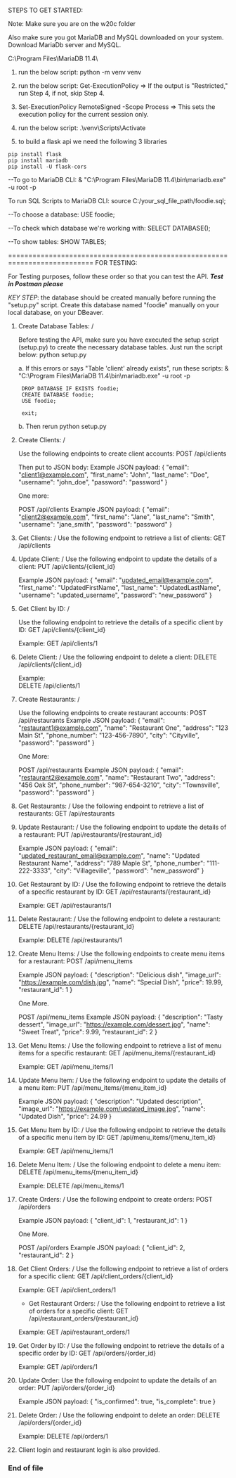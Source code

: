 STEPS TO GET STARTED:

Note: Make sure you are on the w20c folder

Also make sure you got MariaDB and MySQL downloaded on your system.
Download MariaDb server and MySQL.

C:\Program Files\MariaDB 11.4\

1. run the below script:
    python -m venv venv

2. run the below script:
    Get-ExecutionPolicy
    => If the output is "Restricted," run Step 4, if not, skip Step 4.

3. Set-ExecutionPolicy RemoteSigned -Scope Process
    => This sets the execution policy for the current session only.

4. run the below script:
    .\venv\Scripts\Activate

5. to build a flask api we need the following 3 libraries 
```
pip install flask
pip install mariadb
pip install -U flask-cors
```
--To go to MariaDB CLI:
& "C:\Program Files\MariaDB 11.4\bin\mariadb.exe" -u root -p

To run SQL Scripts to MariaDB CLI:
source C:/your_sql_file_path/foodie.sql;

--To choose a database:
USE foodie;

--To check which database we're working with:
SELECT DATABASE();

--To show tables:
SHOW TABLES;

===========================================================================
FOR TESTING:

For Testing purposes, follow these order so that you can test the API. ***Test in Postman please***

*KEY STEP*: the database should be created manually before running the "setup.py" script. Create this database named "foodie" manually on your local database, on your DBeaver.

1. Create Database Tables: /

    Before testing the API, make sure you have executed the setup script (setup.py) to create the necessary database tables. Just run the script below:
        python setup.py

    a. If this errors or says "Table 'client' already exists", run these scripts:
        & "C:\Program Files\MariaDB 11.4\bin\mariadb.exe" -u root -p

        DROP DATABASE IF EXISTS foodie;
        CREATE DATABASE foodie;
        USE foodie;

        exit;

    b. Then rerun python setup.py

2. Create Clients: /

    Use the following endpoints to create client accounts:
    POST /api/clients

    Then put to JSON body:
    Example JSON payload:
    {
        "email": "client1@example.com",
        "first_name": "John",
        "last_name": "Doe",
        "username": "john_doe",
        "password": "password"
    }

    One more:

    POST /api/clients
    Example JSON payload:
    {
        "email": "client2@example.com",
        "first_name": "Jane",
        "last_name": "Smith",
        "username": "jane_smith",
        "password": "password"
    }


3. Get Clients: /
    Use the following endpoint to retrieve a list of clients:
    GET /api/clients

4. Update Client: /
    Use the following endpoint to update the details of a client:
    PUT /api/clients/{client_id}

    Example JSON payload:
    {
        "email": "updated_email@example.com",
        "first_name": "UpdatedFirstName",
        "last_name": "UpdatedLastName",
        "username": "updated_username",
        "password": "new_password"
    }


5. Get Client by ID: /

    Use the following endpoint to retrieve the details of a specific client by ID:
    GET /api/clients/{client_id}

    Example:
    GET /api/clients/1

6. Delete Client: /
    Use the following endpoint to delete a client:
    DELETE /api/clients/{client_id}

    Example:    
    DELETE /api/clients/1


7. Create Restaurants: /

    Use the following endpoints to create restaurant accounts:
    POST /api/restaurants
    Example JSON payload:
    {
        "email": "restaurant1@example.com",
        "name": "Restaurant One",
        "address": "123 Main St",
        "phone_number": "123-456-7890",
        "city": "Cityville",
        "password": "password"
    }

    One More:

    POST /api/restaurants
    Example JSON payload:
    {
        "email": "restaurant2@example.com",
        "name": "Restaurant Two",
        "address": "456 Oak St",
        "phone_number": "987-654-3210",
        "city": "Townsville",
        "password": "password"
    }

8. Get Restaurants: /
    Use the following endpoint to retrieve a list of restaurants:
    GET /api/restaurants

9. Update Restaurant: /
    Use the following endpoint to update the details of a restaurant:
    PUT /api/restaurants/{restaurant_id}
    
    Example JSON payload:
    {
        "email": "updated_restaurant_email@example.com",
        "name": "Updated Restaurant Name",
        "address": "789 Maple St",
        "phone_number": "111-222-3333",
        "city": "Villageville",
        "password": "new_password"
    }


10. Get Restaurant by ID: /
    Use the following endpoint to retrieve the details of a specific restaurant by ID:
    GET /api/restaurants/{restaurant_id}

    Example:
    GET /api/restaurants/1


11. Delete Restaurant: /
    Use the following endpoint to delete a restaurant:
    DELETE /api/restaurants/{restaurant_id}

    Example:
    DELETE /api/restaurants/1

12. Create Menu Items: /
    Use the following endpoints to create menu items for a restaurant:
    POST /api/menu_items

    Example JSON payload:
    {
        "description": "Delicious dish",
        "image_url": "https://example.com/dish.jpg",
        "name": "Special Dish",
        "price": 19.99,
        "restaurant_id": 1
    }

    One More.

    POST /api/menu_items
    Example JSON payload:
    {
        "description": "Tasty dessert",
        "image_url": "https://example.com/dessert.jpg",
        "name": "Sweet Treat",
        "price": 9.99,
        "restaurant_id": 2
    }


13. Get Menu Items: /
    Use the following endpoint to retrieve a list of menu items for a specific restaurant:
    GET /api/menu_items/{restaurant_id}

    Example: 
    GET /api/menu_items/1


14. Update Menu Item: /
    Use the following endpoint to update the details of a menu item:
    PUT /api/menu_items/{menu_item_id}
    
    Example JSON payload:
    {
        "description": "Updated description",
        "image_url": "https://example.com/updated_image.jpg",
        "name": "Updated Dish",
        "price": 24.99
    }

15. Get Menu Item by ID: /
    Use the following endpoint to retrieve the details of a specific menu item by ID:
    GET /api/menu_items/{menu_item_id}

    Example:
    GET /api/menu_items/1


16. Delete Menu Item: /
    Use the following endpoint to delete a menu item:
    DELETE /api/menu_items/{menu_item_id}

    Example:
    DELETE /api/menu_items/1

17. Create Orders: /
    Use the following endpoint to create orders:
    POST /api/orders

    Example JSON payload:
    {
        "client_id": 1,
        "restaurant_id": 1
    }

    One More.

    POST /api/orders
    Example JSON payload:
    {
        "client_id": 2,
        "restaurant_id": 2
    }

18. Get Client Orders: /
    Use the following endpoint to retrieve a list of orders for a specific client:
    GET /api/client_orders/{client_id}

    Example: 
    GET /api/client_orders/1


    - Get Restaurant Orders: /
    Use the following endpoint to retrieve a list of orders for a specific client:
    GET /api/restaurant_orders/{restaurant_id}

    Example:
    GET /api/restaurant_orders/1


19. Get Order by ID: /
    Use the following endpoint to retrieve the details of a specific order by ID:
    GET /api/orders/{order_id}

    Example:
    GET /api/orders/1


20. Update Order:
    Use the following endpoint to update the details of an order:
    PUT /api/orders/{order_id}

    Example JSON payload:
    {
        "is_confirmed": true,
        "is_complete": true
    }


21. Delete Order: /
    Use the following endpoint to delete an order:
    DELETE /api/orders/{order_id}

    Example:
    DELETE /api/orders/1


22. Client login and restaurant login is also provided.
### End of file ###